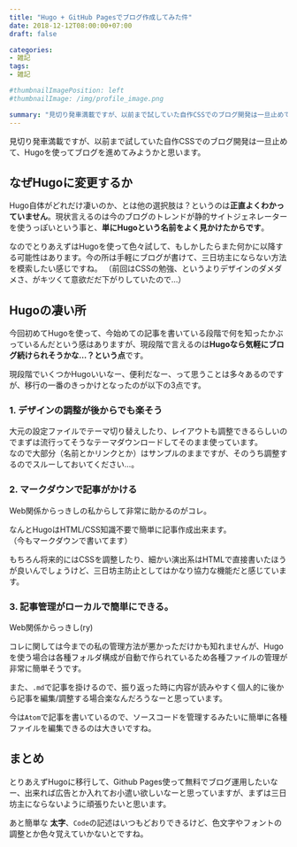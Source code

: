 ```yaml
---
title: "Hugo + GitHub Pagesでブログ作成してみた件"
date: 2018-12-12T08:00:00+07:00
draft: false

categories:
- 雑記
tags:
- 雑記

#thumbnailImagePosition: left
#thumbnailImage: /img/profile_image.png

summary: "見切り発車満載ですが、以前まで試していた自作CSSでのブログ開発は一旦止めて、Hugoを使ってブログを進めてみようかと思います。"
---
```


見切り発車満載ですが、以前まで試していた自作CSSでのブログ開発は一旦止めて、Hugoを使ってブログを進めてみようかと思います。

## なぜHugoに変更するか
Hugo自体がどれだけ凄いのか、とは他の選択肢は？というのは**正直よくわかっていません**。現状言えるのは今のブログのトレンドが静的サイトジェネレーターを使うっぽいという事と、**単にHugoという名前をよく見かけたからです**。

なのでとりあえずはHugoを使って色々試して、もしかしたらまた何かに以降する可能性はあります。今の所は手軽にブログが書けて、三日坊主にならない方法を模索したい感じですね。
（前回はCSSの勉強、というよりデザインのダメダメさ、がキツくて意欲だだ下がりしていたので…）

## Hugoの凄い所
今回初めてHugoを使って、今始めての記事を書いている段階で何を知ったかぶっているんだという感はありますが、現段階で言えるのは**Hugoなら気軽にブログ続けられそうかな…？という点**です。

現段階でいくつかHugoいいなー、便利だなー、って思うことは多々あるのですが、移行の一番のきっかけとなったのが以下の3点です。

### 1. デザインの調整が後からでも楽そう
大元の設定ファイルでテーマ切り替えしたり、レイアウトも調整できるらしいのでまずは流行ってそうなテーマダウンロードしてそのまま使っています。<br>
なので大部分（名前とかリンクとか）はサンプルのままですが、そのうち調整するのでスルーしておいてください…。

### 2. マークダウンで記事がかける
Web関係からっきしの私からして非常に助かるのがコレ。

なんとHugoはHTML/CSS知識不要で簡単に記事作成出来ます。  
（今もマークダウンで書いてます）

もちろん将来的にはCSSを調整したり、細かい演出系はHTMLで直接書いたほうが良いんでしょうけど、三日坊主防止としてはかなり協力な機能だと感じています。

### 3. 記事管理がローカルで簡単にできる。
Web関係からっきし(ry)

コレに関しては今までの私の管理方法が悪かっただけかも知れませんが、Hugoを使う場合は各種フォルダ構成が自動で作られているため各種ファイルの管理が非常に簡単そうです。

また、`.md`で記事を掛けるので、振り返った時に内容が読みやすく個人的に後から記事を編集/調整する場合楽なんだろうなーと思っています。

今は`Atom`で記事を書いているので、ソースコードを管理するみたいに簡単に各種ファイルを編集できるのは大きいですね。

## まとめ
とりあえずHugoに移行して、Github Pages使って無料でブログ運用したいなー、出来れば広告とか入れてお小遣い欲しいなーと思っていますが、まずは三日坊主にならないように頑張りたいと思います。

あと簡単な **太字**、`Code`の記述はいつもどおりできるけど、色文字やフォントの調整とか色々覚えていかないとですね。

<!-- {{< figure src="https://user-images.githubusercontent.com/8590431/49858824-8f3bad80-fe28-11e8-8144-ae707c9fec8c.png" title="適度にがんばります。" class="center" width="256" height="256" >}} -->
